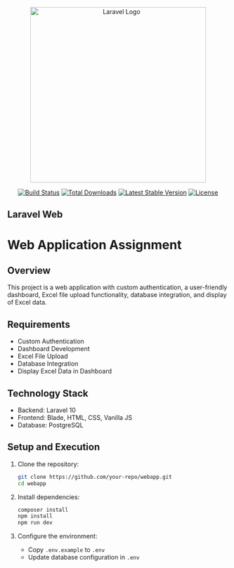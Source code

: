 <p align="center"><a href="https://laravel.com" target="_blank"><img src="https://raw.githubusercontent.com/laravel/art/master/logo-lockup/5%20SVG/2%20CMYK/1%20Full%20Color/laravel-logolockup-cmyk-red.svg" width="400" alt="Laravel Logo"></a></p>

<p align="center">
<a href="https://github.com/laravel/framework/actions"><img src="https://github.com/laravel/framework/workflows/tests/badge.svg" alt="Build Status"></a>
<a href="https://packagist.org/packages/laravel/framework"><img src="https://img.shields.io/packagist/dt/laravel/framework" alt="Total Downloads"></a>
<a href="https://packagist.org/packages/laravel/framework"><img src="https://img.shields.io/packagist/v/laravel/framework" alt="Latest Stable Version"></a>
<a href="https://packagist.org/packages/laravel/framework"><img src="https://img.shields.io/packagist/l/laravel/framework" alt="License"></a>
</p>

## Laravel Web

# Web Application Assignment

## Overview

This project is a web application with custom authentication, a user-friendly dashboard, Excel file upload functionality, database integration, and display of Excel data.

## Requirements

- Custom Authentication
- Dashboard Development
- Excel File Upload
- Database Integration
- Display Excel Data in Dashboard

## Technology Stack

- Backend: Laravel 10
- Frontend: Blade, HTML, CSS, Vanilla JS
- Database: PostgreSQL

## Setup and Execution

1. Clone the repository:
    ```bash
    git clone https://github.com/your-repo/webapp.git
    cd webapp
    ```

2. Install dependencies:
    ```bash
    composer install
    npm install
    npm run dev
    ```

3. Configure the environment:
    - Copy `.env.example` to `.env`
    - Update database configuration in `.env`

